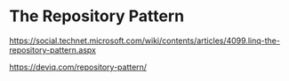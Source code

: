 # The Repository Pattern
https://social.technet.microsoft.com/wiki/contents/articles/4099.linq-the-repository-pattern.aspx

https://deviq.com/repository-pattern/